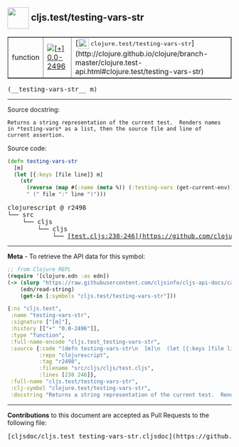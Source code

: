 ## <img width="48px" valign="middle" src="http://i.imgur.com/Hi20huC.png"> cljs.test/testing-vars-str

 <table border="1">
<tr>

<td>function</td>
<td><a href="https://github.com/cljsinfo/cljs-api-docs/tree/0.0-2496"><img valign="middle" alt="[+] 0.0-2496" src="https://img.shields.io/badge/+-0.0--2496-lightgrey.svg"></a> </td>
<td>
[<img height="24px" valign="middle" src="http://i.imgur.com/1GjPKvB.png"> <samp>clojure.test/testing-vars-str</samp>](http://clojure.github.io/clojure/branch-master/clojure.test-api.html#clojure.test/testing-vars-str)
</td>
</tr>
</table>

 <samp>
(__testing-vars-str__ m)<br>
</samp>

---




Source docstring:

```
Returns a string representation of the current test.  Renders names
in *testing-vars* as a list, then the source file and line of
current assertion.
```

Source code:

```clj
(defn testing-vars-str
  [m]
  (let [{:keys [file line]} m]
    (str
      (reverse (map #(:name (meta %)) (:testing-vars (get-current-env))))
      " (" file ":" line ")")))
```

 <pre>
clojurescript @ r2498
└── src
    └── cljs
        └── cljs
            └── <ins>[test.cljs:238-246](https://github.com/clojure/clojurescript/blob/r2498/src/cljs/cljs/test.cljs#L238-L246)</ins>
</pre>


---

__Meta__ - To retrieve the API data for this symbol:

```clj
;; from Clojure REPL
(require '[clojure.edn :as edn])
(-> (slurp "https://raw.githubusercontent.com/cljsinfo/cljs-api-docs/catalog/cljs-api.edn")
    (edn/read-string)
    (get-in [:symbols "cljs.test/testing-vars-str"]))
```

```clj
{:ns "cljs.test",
 :name "testing-vars-str",
 :signature ["[m]"],
 :history [["+" "0.0-2496"]],
 :type "function",
 :full-name-encode "cljs.test_testing-vars-str",
 :source {:code "(defn testing-vars-str\n  [m]\n  (let [{:keys [file line]} m]\n    (str\n      (reverse (map #(:name (meta %)) (:testing-vars (get-current-env))))\n      \" (\" file \":\" line \")\")))",
          :repo "clojurescript",
          :tag "r2498",
          :filename "src/cljs/cljs/test.cljs",
          :lines [238 246]},
 :full-name "cljs.test/testing-vars-str",
 :clj-symbol "clojure.test/testing-vars-str",
 :docstring "Returns a string representation of the current test.  Renders names\nin *testing-vars* as a list, then the source file and line of\ncurrent assertion."}

```

---

__Contributions__ to this document are accepted as Pull Requests to the following file:

 <pre>
[cljsdoc/cljs.test_testing-vars-str.cljsdoc](https://github.com/cljsinfo/cljs-api-docs/blob/master/cljsdoc/cljs.test_testing-vars-str.cljsdoc)
</pre>

